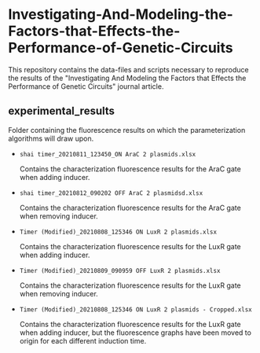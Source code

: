 # Investigating-And-Modeling-the-Factors-that-Effects-the-Performance-of-Genetic-Circuits
This repository contains the data-files and scripts necessary to reproduce the results of the "Investigating And Modeling the Factors that Effects the Performance of Genetic Circuits" journal article.



## experimental_results

Folder containing the fluorescence results on which the parameterization algorithms will draw upon.

- `shai timer_20210811_123450_ON AraC 2 plasmids.xlsx`

  Contains the characterization fluorescence results for the AraC gate when adding inducer.

- `shai timer_20210812_090202 OFF AraC 2 plasmidsd.xlsx`

  Contains the characterization fluorescence results for the AraC gate when removing inducer.

- `Timer (Modified)_20210808_125346 ON LuxR 2 plasmids.xlsx`

  Contains the characterization fluorescence results for the LuxR gate when adding inducer.

- `Timer (Modified)_20210809_090959 OFF LuxR 2 plasmids.xlsx`

  Contains the characterization fluorescence results for the LuxR gate when removing inducer.

- `Timer (Modified)_20210808_125346 ON LuxR 2 plasmids - Cropped.xlsx`

  Contains the characterization fluorescence results for the LuxR gate when adding inducer, but the fluorescence graphs have been moved to origin for each different induction time. 
